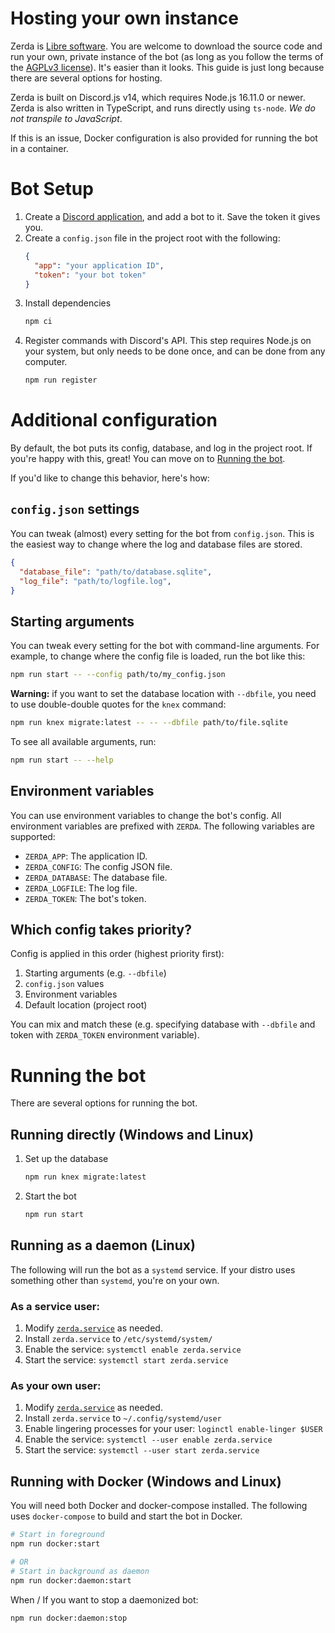 # Hosting your own instance

Zerda is [Libre software](https://en.wikipedia.org/wiki/Free_software). You are
welcome to download the source code and run your own, private instance of the
bot (as long as you follow the terms of the [AGPLv3 license](../LICENSE.md)).
It's easier than it looks. This guide is just long because there are several
options for hosting.

Zerda is built on Discord.js v14, which requires Node.js 16.11.0 or newer.
Zerda is also written in TypeScript, and runs directly using `ts-node`.
*We do not transpile to JavaScript*.

If this is an issue, Docker configuration is also provided for running the bot
in a container.

# Bot Setup

1. Create a [Discord application](https://discord.com/developers/applications),
   and add a bot to it. Save the token it gives you.
1. Create a `config.json` file in the project root with the following:
   ```json
   {
     "app": "your application ID",
     "token": "your bot token"
   }
   ```
1. Install dependencies
   ```sh
   npm ci
   ```
1. Register commands with Discord's API. This step requires Node.js on your
   system, but only needs to be done once, and can be done from any computer.
   ```sh
   npm run register
   ```

# Additional configuration

By default, the bot puts its config, database, and log in the project root.
If you're happy with this, great! You can move on to
[Running the bot](#running-the-bot).

If you'd like to change this behavior, here's how:

## `config.json` settings

You can tweak (almost) every setting for the bot from `config.json`. This is the
easiest way to change where the log and database files are stored.

```json
{
  "database_file": "path/to/database.sqlite",
  "log_file": "path/to/logfile.log",
}
```

## Starting arguments

You can tweak every setting for the bot with command-line arguments.
For example, to change where the config file is loaded, run the bot like this:

```sh
npm run start -- --config path/to/my_config.json
```

**Warning:** if you want to set the database location with `--dbfile`, you need
to use double-double quotes for the `knex` command:

```sh
npm run knex migrate:latest -- -- --dbfile path/to/file.sqlite
```

To see all available arguments, run:

```sh
npm run start -- --help
```

## Environment variables

You can use environment variables to change the bot's config. All environment
variables are prefixed with `ZERDA`. The following variables are supported:

- `ZERDA_APP`: The application ID.
- `ZERDA_CONFIG`: The config JSON file.
- `ZERDA_DATABASE`: The database file.
- `ZERDA_LOGFILE`: The log file.
- `ZERDA_TOKEN`: The bot's token.

## Which config takes priority?

Config is applied in this order (highest priority first):

1. Starting arguments (e.g. `--dbfile`)
1. `config.json` values
1. Environment variables
1. Default location (project root)

You can mix and match these (e.g. specifying database with `--dbfile` and token
with `ZERDA_TOKEN` environment variable).

# Running the bot

There are several options for running the bot.

## Running directly (Windows and Linux)

1. Set up the database
   ```bash
   npm run knex migrate:latest
   ```
2. Start the bot
   ```bash
   npm run start
   ```

## Running as a daemon (Linux)

The following will run the bot as a `systemd` service. If your distro uses
something other than `systemd`, you're on your own.

### As a service user:

1. Modify [`zerda.service`](../resources/zerda.service) as needed.
1. Install `zerda.service` to `/etc/systemd/system/`
2. Enable the service: `systemctl enable zerda.service`
3. Start the service: `systemctl start zerda.service`

### As your own user:

1. Modify [`zerda.service`](../resources/zerda.service) as needed.
1. Install `zerda.service` to `~/.config/systemd/user`
1. Enable lingering processes for your user: `loginctl enable-linger $USER`
1. Enable the service: `systemctl --user enable zerda.service`
1. Start the service: `systemctl --user start zerda.service`

## Running with Docker (Windows and Linux)

You will need both Docker and docker-compose installed. The following uses
`docker-compose` to build and start the bot in Docker.

```sh
# Start in foreground
npm run docker:start

# OR
# Start in background as daemon
npm run docker:daemon:start
```

When / If you want to stop a daemonized bot:

```bash
npm run docker:daemon:stop
```
